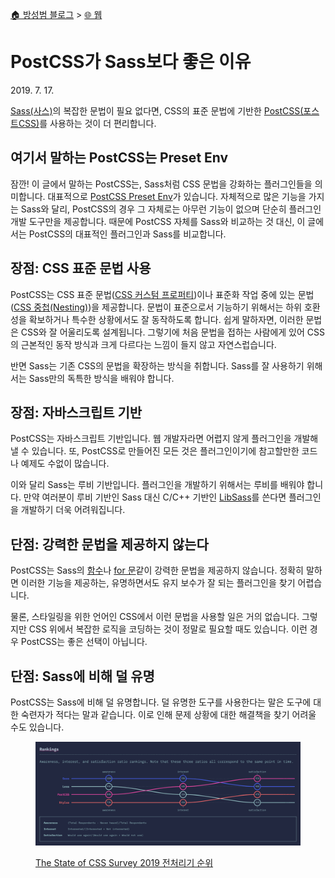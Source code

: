 [🏠 방성범 블로그](/README.md) > [🌐 웹](/web.md)

# PostCSS가 Sass보다 좋은 이유

<time id="published" datetime="2019-07-17">2019. 7. 17.</time>

[Sass(사스)](https://sass-lang.com/)의 복잡한 문법이 필요 없다면, CSS의 표준 문법에 기반한 [PostCSS(포스트CSS)](https://postcss.org/)를 사용하는 것이 더 편리합니다.

## 여기서 말하는 PostCSS는 Preset Env

잠깐! 이 글에서 말하는 PostCSS는, Sass처럼 CSS 문법을 강화하는 플러그인들을 의미합니다. 대표적으로 [PostCSS Preset Env](https://preset-env.cssdb.org/)가 있습니다. 자체적으로 많은 기능을 가지는 Sass와 달리, PostCSS의 경우 그 자체로는 아무런 기능이 없으며 단순히 플러그인 개발 도구만을 제공합니다. 때문에 PostCSS 자체를 Sass와 비교하는 것 대신, 이 글에서는 PostCSS의 대표적인 플러그인과 Sass를 비교합니다.

## 장점: CSS 표준 문법 사용

PostCSS는 CSS 표준 문법([CSS 커스텀 프로퍼티](https://drafts.csswg.org/css-variables/))이나 표준화 작업 중에 있는 문법([CSS 중첩(Nesting)](https://drafts.csswg.org/css-nesting-1/))을 제공합니다. 문법이 표준으로서 기능하기 위해서는 하위 호환성을 확보하거나 특수한 상황에서도 잘 동작하도록 합니다. 쉽게 말하자면, 이러한 문법은 CSS와 잘 어울리도록 설계됩니다. 그렇기에 처음 문법을 접하는 사람에게 있어 CSS의 근본적인 동작 방식과 크게 다르다는 느낌이 들지 않고 자연스럽습니다.

반면 Sass는 기존 CSS의 문법을 확장하는 방식을 취합니다. Sass를 잘 사용하기 위해서는 Sass만의 독특한 방식을 배워야 합니다.

## 장점: 자바스크립트 기반

PostCSS는 자바스크립트 기반입니다. 웹 개발자라면 어렵지 않게 플러그인을 개발해낼 수 있습니다. 또, PostCSS로 만들어진 모든 것은 플러그인이기에 참고할만한 코드나 예제도 수없이 많습니다.

이와 달리 Sass는 루비 기반입니다. 플러그인을 개발하기 위해서는 루비를 배워야 합니다. 만약 여러분이 루비 기반인 Sass 대신 C/C++ 기반인 [LibSass](https://sass-lang.com/libsass)를 쓴다면 플러그인을 개발하기 더욱 어려워집니다.

## 단점: 강력한 문법을 제공하지 않는다

PostCSS는 Sass의 [함수](https://sass-lang.com/documentation/at-rules/function)나 [for 문](https://sass-lang.com/documentation/at-rules/control/for)같이 강력한 문법을 제공하지 않습니다. 정확히 말하면 이러한 기능을 제공하는, 유명하면서도 유지 보수가 잘 되는 플러그인을 찾기 어렵습니다.

물론, 스타일링을 위한 언어인 CSS에서 이런 문법을 사용할 일은 거의 없습니다. 그렇지만 CSS 위에서 복잡한 로직을 코딩하는 것이 정말로 필요할 때도 있습니다. 이런 경우 PostCSS는 좋은 선택이 아닙니다.

## 단점: Sass에 비해 덜 유명

PostCSS는 Sass에 비해 덜 유명합니다. 덜 유명한 도구를 사용한다는 말은 도구에 대한 숙련자가 적다는 말과 같습니다. 이로 인해 문제 상황에 대한 해결책을 찾기 어려울 수도 있습니다.

<figure>

![Sass의 인기를 100%로 봤을 때, PostCSS의 인기는 84%](/assets/2019-07-17-postcss-better-than-sass/tools-section-overview.png)

<figcaption>

[The State of CSS Survey 2019 전처리기 순위](https://2019.stateofcss.com/technologies/pre-post-processors/#tools-section-overview)

</figcaption>

</figure>
